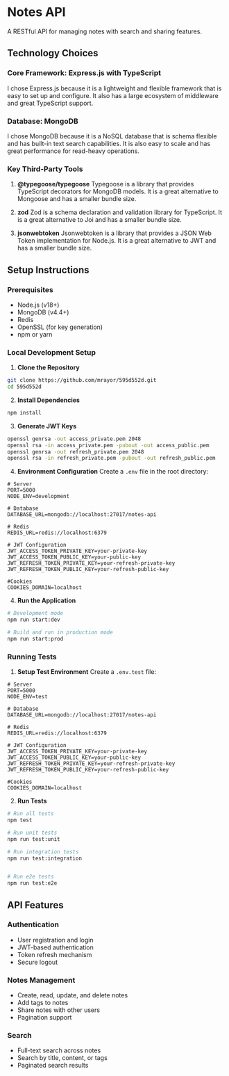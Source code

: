 # Notes API

A RESTful API for managing notes with search and sharing features.

## Technology Choices

### Core Framework: Express.js with TypeScript

I chose Express.js because it is a lightweight and flexible framework that is easy to set up and configure. It also has a large ecosystem of middleware and great TypeScript support.

### Database: MongoDB

I chose MongoDB because it is a NoSQL database that is schema flexible and has built-in text search capabilities. It is also easy to scale and has great performance for read-heavy operations.

### Key Third-Party Tools

1. **@typegoose/typegoose**
   Typegoose is a library that provides TypeScript decorators for MongoDB models. It is a great alternative to Mongoose and has a smaller bundle size.

2. **zod**
   Zod is a schema declaration and validation library for TypeScript. It is a great alternative to Joi and has a smaller bundle size.

3. **jsonwebtoken**
   Jsonwebtoken is a library that provides a JSON Web Token implementation for Node.js. It is a great alternative to JWT and has a smaller bundle size.

## Setup Instructions

### Prerequisites

- Node.js (v18+)
- MongoDB (v4.4+)
- Redis
- OpenSSL (for key generation)
- npm or yarn

### Local Development Setup

1. **Clone the Repository**

```bash
git clone https://github.com/mrayor/595d552d.git
cd 595d552d
```

2. **Install Dependencies**

```bash
npm install
```

3. **Generate JWT Keys**

```bash
openssl genrsa -out access_private.pem 2048
openssl rsa -in access_private.pem -pubout -out access_public.pem
openssl genrsa -out refresh_private.pem 2048
openssl rsa -in refresh_private.pem -pubout -out refresh_public.pem
```

4. **Environment Configuration**
   Create a `.env` file in the root directory:

```env
# Server
PORT=5000
NODE_ENV=development

# Database
DATABASE_URL=mongodb://localhost:27017/notes-api

# Redis
REDIS_URL=redis://localhost:6379

# JWT Configuration
JWT_ACCESS_TOKEN_PRIVATE_KEY=your-private-key
JWT_ACCESS_TOKEN_PUBLIC_KEY=your-public-key
JWT_REFRESH_TOKEN_PRIVATE_KEY=your-refresh-private-key
JWT_REFRESH_TOKEN_PUBLIC_KEY=your-refresh-public-key

#Cookies
COOKIES_DOMAIN=localhost
```

4. **Run the Application**

```bash
# Development mode
npm run start:dev

# Build and run in production mode
npm run start:prod
```

### Running Tests

1. **Setup Test Environment**
   Create a `.env.test` file:

```env
# Server
PORT=5000
NODE_ENV=test

# Database
DATABASE_URL=mongodb://localhost:27017/notes-api

# Redis
REDIS_URL=redis://localhost:6379

# JWT Configuration
JWT_ACCESS_TOKEN_PRIVATE_KEY=your-private-key
JWT_ACCESS_TOKEN_PUBLIC_KEY=your-public-key
JWT_REFRESH_TOKEN_PRIVATE_KEY=your-refresh-private-key
JWT_REFRESH_TOKEN_PUBLIC_KEY=your-refresh-public-key

#Cookies
COOKIES_DOMAIN=localhost
```

2. **Run Tests**

```bash
# Run all tests
npm test

# Run unit tests
npm run test:unit

# Run integration tests
npm run test:integration


# Run e2e tests
npm run test:e2e
```

## API Features

### Authentication

- User registration and login
- JWT-based authentication
- Token refresh mechanism
- Secure logout

### Notes Management

- Create, read, update, and delete notes
- Add tags to notes
- Share notes with other users
- Pagination support

### Search

- Full-text search across notes
- Search by title, content, or tags
- Paginated search results
